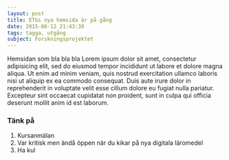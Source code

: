 ```yaml
---
layout: post
title: ETGs nya hemsida är på gång
date: 2015-06-12 21:43:39
tags: tagga, utgång
subject: Forskningsprojektet
---
```


Hemsidan som bla bla bla Lorem ipsum dolor sit amet, consectetur adipisicing elit, sed do eiusmod tempor incididunt ut labore et dolore magna aliqua. Ut enim ad minim veniam, quis nostrud exercitation ullamco laboris nisi ut aliquip ex ea commodo consequat. Duis aute irure dolor in reprehenderit in voluptate velit esse cillum dolore eu fugiat nulla pariatur. Excepteur sint occaecat cupidatat non proident, sunt in culpa qui officia deserunt mollit anim id est laborum.



### Tänk på

1. Kursanmälan
1. Var kritisk men ändå öppen när du kikar på nya digitala läromedel
1. Ha kul
